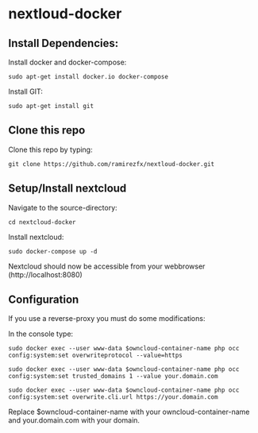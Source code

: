 # nextloud-docker

## Install Dependencies:

Install docker and docker-compose:

`sudo apt-get install docker.io docker-compose`

Install GIT:

`sudo apt-get install git`

## Clone this repo

Clone this repo by typing:

`git clone https://github.com/ramirezfx/nextloud-docker.git`

## Setup/Install nextcloud

Navigate to the source-directory:

`cd nextcloud-docker`

Install nextcloud:

`sudo docker-compose up -d`

Nextcloud should now be accessible from your webbrowser (http://localhost:8080)

## Configuration

If you use a reverse-proxy you must do some modifications:

In the console type:

`sudo docker exec --user www-data $owncloud-container-name php occ config:system:set overwriteprotocol --value=https`

`sudo docker exec --user www-data $owncloud-container-name php occ config:system:set trusted_domains 1 --value your.domain.com`

`sudo docker exec --user www-data $owncloud-container-name php occ config:system:set overwrite.cli.url https://your.domain.com`

Replace $owncloud-container-name with your owncloud-container-name and your.domain.com with your domain.

